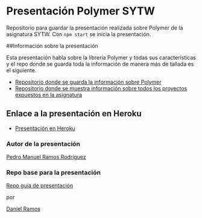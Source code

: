 # Presentación Polymer SYTW

Repositorio para guardar la presentación realizada sobre Polymer de la asignatura SYTW. Con `npm start` se inicia la presentación.

##Información sobre la presentación

Esta presentación habla sobre la librería Polymer y todas sus características y el repo donde se guarda toda la información de manera más de tallada es el siguiente.

* [Repositorio donde se guarda la información sobre Polymer](https://github.com/ULL-ESIT-SYTW-1617/presentaciones-todos/tree/master/txt/polymer)
* [Repositorio donde se muestra información sobre todos los proyectos expuestos en la asignatura](https://github.com/ULL-ESIT-SYTW-1617/presentaciones-todos)

## Enlace a la presentación en Heroku 
* [Presentación en Heroku](https://presentacion-polymer-sytw.herokuapp.com)

### Autor de la presentación

[Pedro Manuel Ramos Rodríguez](http://alu0100505078.github.io/)

### Repo base para la presentación

[Repo guía de presentación](https://github.com/ULL-ESIT-SYTW-1617/PresentacionESX_STYW)

por

[Daniel Ramos](http://danielramosacosta.github.io/)